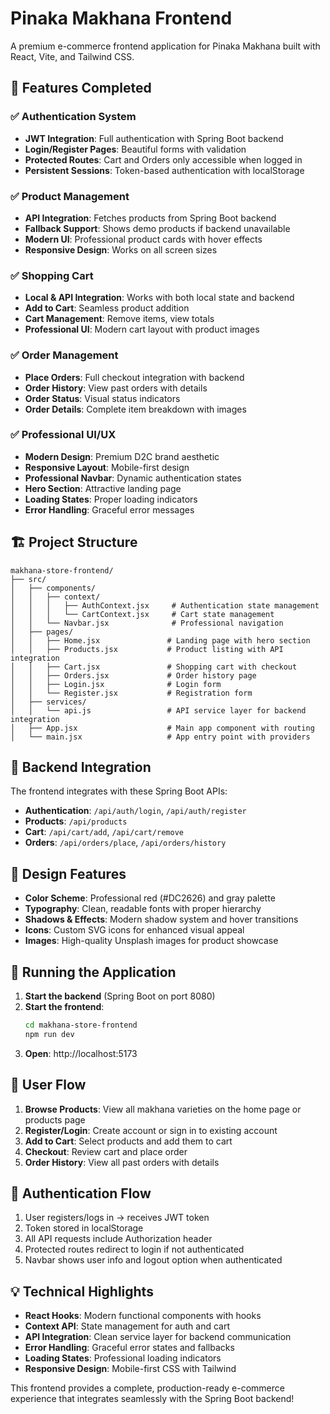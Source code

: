 # Pinaka Makhana Frontend

A premium e-commerce frontend application for Pinaka Makhana built with React, Vite, and Tailwind CSS.

## 🌟 Features Completed

### ✅ Authentication System
- **JWT Integration**: Full authentication with Spring Boot backend
- **Login/Register Pages**: Beautiful forms with validation
- **Protected Routes**: Cart and Orders only accessible when logged in
- **Persistent Sessions**: Token-based authentication with localStorage

### ✅ Product Management
- **API Integration**: Fetches products from Spring Boot backend
- **Fallback Support**: Shows demo products if backend unavailable
- **Modern UI**: Professional product cards with hover effects
- **Responsive Design**: Works on all screen sizes

### ✅ Shopping Cart
- **Local & API Integration**: Works with both local state and backend
- **Add to Cart**: Seamless product addition
- **Cart Management**: Remove items, view totals
- **Professional UI**: Modern cart layout with product images

### ✅ Order Management
- **Place Orders**: Full checkout integration with backend
- **Order History**: View past orders with details
- **Order Status**: Visual status indicators
- **Order Details**: Complete item breakdown with images

### ✅ Professional UI/UX
- **Modern Design**: Premium D2C brand aesthetic
- **Responsive Layout**: Mobile-first design
- **Professional Navbar**: Dynamic authentication states
- **Hero Section**: Attractive landing page
- **Loading States**: Proper loading indicators
- **Error Handling**: Graceful error messages

## 🏗️ Project Structure

```
makhana-store-frontend/
├── src/
│   ├── components/
│   │   ├── context/
│   │   │   ├── AuthContext.jsx     # Authentication state management
│   │   │   └── CartContext.jsx     # Cart state management
│   │   └── Navbar.jsx              # Professional navigation
│   ├── pages/
│   │   ├── Home.jsx               # Landing page with hero section
│   │   ├── Products.jsx           # Product listing with API integration
│   │   ├── Cart.jsx               # Shopping cart with checkout
│   │   ├── Orders.jsx             # Order history page
│   │   ├── Login.jsx              # Login form
│   │   └── Register.jsx           # Registration form
│   ├── services/
│   │   └── api.js                 # API service layer for backend integration
│   ├── App.jsx                    # Main app component with routing
│   └── main.jsx                   # App entry point with providers
```

## 🔧 Backend Integration

The frontend integrates with these Spring Boot APIs:

- **Authentication**: `/api/auth/login`, `/api/auth/register`
- **Products**: `/api/products`
- **Cart**: `/api/cart/add`, `/api/cart/remove`
- **Orders**: `/api/orders/place`, `/api/orders/history`

## 🎨 Design Features

- **Color Scheme**: Professional red (#DC2626) and gray palette
- **Typography**: Clean, readable fonts with proper hierarchy
- **Shadows & Effects**: Modern shadow system and hover transitions
- **Icons**: Custom SVG icons for enhanced visual appeal
- **Images**: High-quality Unsplash images for product showcase

## 🚀 Running the Application

1. **Start the backend** (Spring Boot on port 8080)
2. **Start the frontend**:
   ```bash
   cd makhana-store-frontend
   npm run dev
   ```
3. **Open**: http://localhost:5173

## 📱 User Flow

1. **Browse Products**: View all makhana varieties on the home page or products page
2. **Register/Login**: Create account or sign in to existing account
3. **Add to Cart**: Select products and add them to cart
4. **Checkout**: Review cart and place order
5. **Order History**: View all past orders with details

## 🔐 Authentication Flow

1. User registers/logs in → receives JWT token
2. Token stored in localStorage
3. All API requests include Authorization header
4. Protected routes redirect to login if not authenticated
5. Navbar shows user info and logout option when authenticated

## 💡 Technical Highlights

- **React Hooks**: Modern functional components with hooks
- **Context API**: State management for auth and cart
- **API Integration**: Clean service layer for backend communication
- **Error Handling**: Graceful error states and fallbacks
- **Loading States**: Professional loading indicators
- **Responsive Design**: Mobile-first CSS with Tailwind

This frontend provides a complete, production-ready e-commerce experience that integrates seamlessly with the Spring Boot backend!
